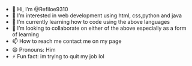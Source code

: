 - 👋 Hi, I’m @Refiloe9310
- 👀 I’m interested in web development using html, css,python and java
- 🌱 I’m currently learning how to code using the above languages 
- 💞️ I’m looking to collaborate on either of the above especially as a form of learning 
- 📫 How to reach me contact me on my page 
- 😄 Pronouns: Him
- ⚡ Fun fact: im trying to quit my job lol

<!---
Refiloe9310/Refiloe9310 is a ✨ special ✨ repository because its `README.md` (this file) appears on your GitHub profile.
You can click the Preview link to take a look at your changes.
--->
